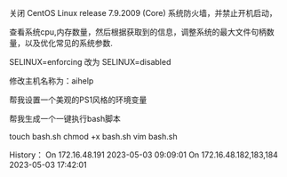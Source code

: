 关闭 CentOS Linux release 7.9.2009 (Core) 系统防火墙，并禁止开机启动，

查看系统cpu,内存数量，然后根据获取到的信息，调整系统的最大文件句柄数量，以及优化常见的系统参数.

SELINUX=enforcing 改为 SELINUX=disabled

修改主机名称为：aihelp

帮我设置一个美观的PS1风格的环境变量

帮我生成一个一键执行bash脚本

touch bash.sh
chmod +x bash.sh
vim bash.sh

History：
    On 172.16.48.191 2023-05-03 09:09:01
    On 172.16.48.182,183,184 2023-05-03 17:42:01